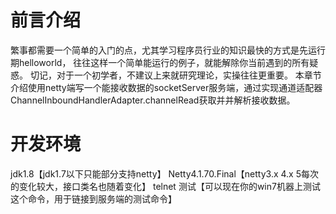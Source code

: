 # 前言介绍
繁事都需要一个简单的入门的点，尤其学习程序员行业的知识最快的方式是先运行期helloworld， 往往这样一个简单能运行的例子，就能解除你当前遇到的所有疑惑。
切记，对于一个初学者，不建议上来就研究理论，实操往往更重要。
本章节介绍使用netty端写一个能接收数据的socketServer服务端，通过实现通道适配器ChannelInboundHandlerAdapter.channelRead获取并并解析接收数据。

# 开发环境
jdk1.8【jdk1.7以下只能部分支持netty】
Netty4.1.70.Final【netty3.x 4.x 5每次的变化较大，接口类名也随着变化】
telnet 测试【可以现在你的win7机器上测试这个命令，用于链接到服务端的测试命令】
